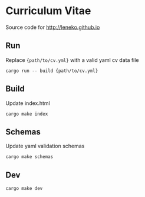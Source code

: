 # Curriculum Vitae

Source code for <http://leneko.github.io>

## Run

Replace `{path/to/cv.yml}` with a valid yaml cv data file

```shell
cargo run -- build {path/to/cv.yml}
```

## Build

Update index.html

```shell
cargo make index
```

## Schemas

Update yaml validation schemas

```shell
cargo make schemas
```

## Dev

```shell
cargo make dev
```
